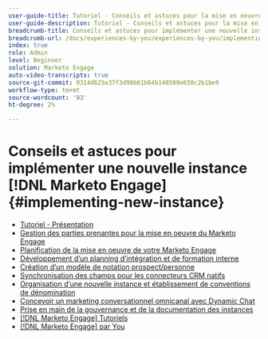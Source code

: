 ```yaml
---
user-guide-title: Tutoriel - Conseils et astuces pour la mise en oeuvre d’une nouvelle instance [!DNL Marketo Engage]
user-guide-description: Tutoriel - Conseils et astuces pour la mise en oeuvre d’une nouvelle instance [!DNL Marketo Engage]
breadcrumb-title: Conseils et astuces pour implémenter une nouvelle instance [!DNL Marketo Engage]
breadcrumb-url: /docs/experiences-by-you/experiences-by-you/implementing-new-instance/overview
index: true
role: Admin
level: Beginner
solution: Marketo Engage
auto-video-transcripts: true
source-git-commit: 0314d625e37f3d98b61b64b148509e650c2b1be9
workflow-type: tm+mt
source-wordcount: '93'
ht-degree: 2%

---
```



# Conseils et astuces pour implémenter une nouvelle instance [!DNL Marketo Engage] {#implementing-new-instance}

+ [Tutoriel - Présentation](./overview.md)
+ [Gestion des parties prenantes pour la mise en oeuvre du Marketo Engage](./managing-stakeholder-communications.md)
+ [Planification de la mise en oeuvre de votre Marketo Engage](./planning-for-new-implementation.md)
+ [Développement d’un planning d’intégration et de formation interne](./internal-training-roadshow.md)
+ [Création d’un modèle de notation prospect/personne](./building-person-scoring-model.md)
+ [Synchronisation des champs pour les connecteurs CRM natifs](./syncing-fields-for-crm-integration.md)
+ [Organisation d’une nouvelle instance et établissement de conventions de dénomination](./organizing-new-instance.md)
+ [Concevoir un marketing conversationnel omnicanal avec Dynamic Chat](./designing-omnichannel-conversational-marketing.md)
+ [Prise en main de la gouvernance et de la documentation des instances](./documenting-your-instance.md)
+ [[!DNL Marketo Engage] Tutoriels](https://experienceleague.adobe.com/docs/marketo-learn/tutorials/overview.html?lang=fr)
+ [[!DNL Marketo Engage] par You](https://experienceleague.adobe.com/en/docs/experiences-by-you/experiences-by-you/marketo-engage/overview)
